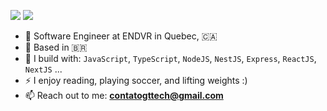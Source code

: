 
[<img src="https://img.shields.io/badge/linkedin-%230077B5.svg?&style=for-the-badge&logo=linkedin&logoColor=white" />](https://www.linkedin.com/in/gaabrieltorres7/)
<a href="mailto:contatogttech@gmail.com"><img src="https://img.shields.io/badge/-Gmail-%23333?style=for-the-badge&logo=gmail&logoColor=white" target="_blank"></a>


- 🏢 Software Engineer at ENDVR in Quebec, 🇨🇦
- 🏡 Based in 🇧🇷
- 🧰 I build with: `JavaScript`, `TypeScript`, `NodeJS`, `NestJS`, `Express`, `ReactJS`, `NextJS` ...
- ⚡ I enjoy reading, playing soccer, and lifting weights :)
- 📫 Reach out to me: **contatogttech@gmail.com**

